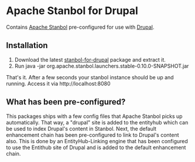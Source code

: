 # Apache Stanbol for Drupal

Contains [Apache Stanbol](http://stanbol.apache.org/) pre-configured for use with [Drupal](http://drupal.org).

## Installation
1. Download the latest [stanbol-for-drupal](https://github.com/fago/stanbol-for-drupal/archive/master.tar.gz) package and extract it.
2. Run java -jar org.apache.stanbol.launchers.stable-0.10.0-SNAPSHOT.jar

That's it. After a few seconds your stanbol instance should be up and running. Access it via http://localhost:8080


## What has been pre-configured?
This packages ships with a few config files that Apache Stanbol picks up automatically. That way, a "drupal" site is added to the entityhub which can be used to index Drupal's content in Stanbol. Next, the default enhancement chain has been pre-configured to link to Drupal's content also. This is done by an EntityHub-Linking engine that has been configured to use the Entithub site of Drupal and is added to the default enhancement chain.

